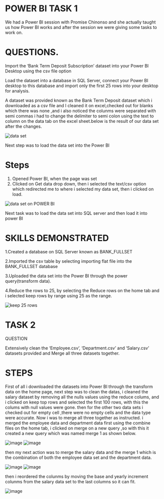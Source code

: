 # POWER BI TASK 1

We had a Power BI session with Promise Chinonso and she actually taught us how Power BI  works and after the session we were giving some tasks to work on.

# QUESTIONS.

Import the ‘Bank Term Deposit Subscription’ dataset into your Power BI Desktop using the csv file option

Load the dataset into a database in SQL Server, connect your Power BI desktop to this database and import only the first 25 rows into your desktop for analysis.



A dataset was provided known as the Bank Term Deposit dataset which i downloaded as a csv file and I cleaned it on excel,checked out for blanks which there was none ,and i also noticed the colunms were separated with semi commas i had to change the delimiter to semi colon using the text to column on the data tab on the excel sheet.below is the result of our data set after the changes.

![data set](https://github.com/Maris27/Learning-Power-BI/assets/140453106/5f943c89-b61b-4705-ba42-ff1ee2bdaca8)


Next step was to load the data set into the Power BI

# Steps 
1. Opened Power BI, when the page was set
2. Clicked on Get data drop down, then i selected the text/csv option which redirected me to where i selected my data set, then i clicked on load. 


![data set on POWER BI](https://github.com/Maris27/Learning-Power-BI/assets/140453106/41568f80-1e09-47b1-a186-944fde01f1df)





Next task was to load the data set into SQL server and then load it into power BI

# SKILLS DEMONSTRATED

1.Created a database on SQL Server known as BANK_FULLSET

2.Imported the csv table by selecting importing flat file into the BANK_FULLSET database

3.Uploaded the data set into the Power BI through the power query(transform data).

4.Reduce the rows to 25, by selecting the Reduce rows on the home tab and i selected keep rows by range using 25 as the range.


![keep 25 rows](https://github.com/Maris27/Learning-Power-BI/assets/140453106/3720a758-79b7-48ac-be4e-443f916d71c0)





# TASK 2

QUESTION

Extensively clean the ‘Employee.csv’, ‘Department.csv’ and ‘Salary.csv’ datasets provided and  Merge all three datasets together.

# STEPS
First of all i downloaded the datasets into Power BI through the transform data on the home page, next step was to clean the datas, 
i cleaned the salary dataset by removing all the nulls values using the reduce colums, and i clicked on keep top rows and selected the first 100 rows, with this the colums with null values were gone. then for the other two data sets i checked out for empty cell ,there were no empty cells and the data type were accurate.
Now i was to merge all three together as instructed. 
i merged the employee data and department data first using the combine files on the home tab, i clicked on merge on a new query ,so with this it created a new query which was named merge 1 as shown below.



![image](https://github.com/Maris27/Learning-Power-BI/assets/140453106/19bb411d-3753-4ac7-9c85-0055ff562987)
![image](https://github.com/Maris27/Learning-Power-BI/assets/140453106/80ae84e9-6448-4588-a908-571884beddfd)



then my next action was to merge the salary data and the merge 1 which is the combination of both the employee data set and the department data.

![image](https://github.com/Maris27/Learning-Power-BI/assets/140453106/c5dfea37-91b3-47c6-980c-6a0e61226a1d)    ![image](https://github.com/Maris27/Learning-Power-BI/assets/140453106/7dab4a2b-2148-4be5-ba57-734f4596d1b0)


then i reordered the colunms by moving the base and yearly increment colunms from the salary data set to the last columns so it can fit.


![image](https://github.com/Maris27/Learning-Power-BI/assets/140453106/3a3ea3d3-0445-4a53-b01e-7d8098ae798b)
















